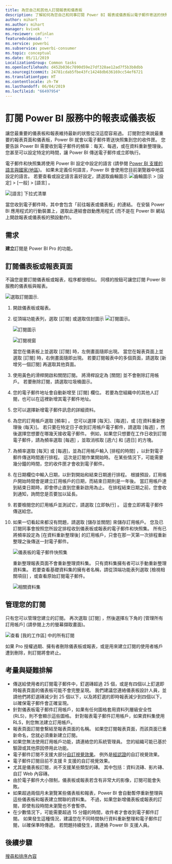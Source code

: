 ```yaml
---
title: 為您自己和其他人訂閱報表和儀表板
description: 了解如何為您自己和同事訂閱 Power BI 報表或儀表板以電子郵件寄送的快照集。
author: mihart
ms.author: mihart
manager: kvivek
ms.reviewer: cmfinlan
featuredvideoid: ''
ms.service: powerbi
ms.subservice: powerbi-consumer
ms.topic: conceptual
ms.date: 05/11/2019
LocalizationGroup: Common tasks
ms.openlocfilehash: d452b036c7890d59e27df328ae12ad7f5b3b8dbb
ms.sourcegitcommit: 24781cdab5fbe43fc14248db636169cc54ef6721
ms.translationtype: HT
ms.contentlocale: zh-TW
ms.lasthandoff: 06/04/2019
ms.locfileid: "66497954"
---
```

# <a name="subscribe-to-a-report-or-dashboard-in-power-bi-service"></a>訂閱 Power BI 服務中的報表或儀表板 
讓您最重要的儀表板和報表維持最新的狀態從沒這麼容易過。 訂閱對您來說最重要的報表頁面和儀表板，Power BI 就會以電子郵件寄送快照集到您的收件匣。 您要告訴 Power BI 需要收到電子郵件的頻率︰每天、每週，或在資料重新整理後。 您甚至可以設定特定的時間，讓 Power BI 傳送電子郵件或立即執行。  

電子郵件和快照集將使用 Power BI 設定中設定的語言 (請參閱 [Power BI 支援的語言與國家/地區](../supported-languages-countries-regions.md))。 如果未定義任何語言，Power BI 會使用您目前瀏覽器中地區設定的語言。 若要查看或設定語言喜好設定，請選取齒輪圖示 ![齒輪圖示](./media/end-user-subscribe/power-bi-settings-icon.png) > [設定] > [一般] > [語言]  。 

![[語言] 下拉式清單](./media/end-user-subscribe/power-bi-language.png)

當您收到電子郵件時，其中會包含「前往報表或儀表板」的連結。 在安裝 Power BI 應用程式的行動裝置上，選取此連結會啟動應用程式 (而不是在 Power BI 網站上開啟報表或儀表板的預設動作)。


## <a name="requirements"></a>需求
**建立**訂閱是 Power BI Pro 的功能。   

## <a name="subscribe-to-a-dashboard-or-a-report-page"></a>訂閱儀表板或報表頁面
不論您是要訂閱儀表板或報表，程序都很相似。 同樣的按鈕可讓您訂閱 Power BI 服務的儀表板與報表。
 
![選取訂閱圖示](./media/end-user-subscribe/power-bi-subscribe-orientation.png).

1. 開啟儀表板或報表。
2. 從頂端功能表列，選取 [訂閱]  或選取信封圖示 ![訂閱圖示](./media/end-user-subscribe/power-bi-icon-envelope.png)。
   
   ![訂閱圖示](./media/end-user-subscribe/power-bi-subscribe-icon.png)

   ![訂閱視窗](./media/end-user-subscribe/power-bi-emails-newer.png)
    
    當您在儀表板上並選取 [訂閱]  時，左側畫面隨即出現。 當您在報表頁面上並選取 [訂閱]  時，右側畫面隨即出現。 若要訂閱報表中的多個頁面，請選取 [新增另一個訂閱]  再選取其他頁面。 

4. 使用黃色的滑桿開啟和關閉訂閱。  將滑桿設定為 [關閉] 並不會刪除訂用帳戶。 若要刪除訂閱，請選取垃圾桶圖示。

4. 您的電子郵件地址會自動新增至 [訂閱]  欄位。 若要為您組織中的其他人訂閱，也可以在這裡新增其電子郵件地址。 

5. 您可以選擇新增電子郵件訊息的詳細資料。 

5. 為您的訂用帳戶選取 [頻率]  。  您可以選擇 [每天]、[每週]，或 [在資料重新整理後 (每天)]。  若只要在特定日子收到訂用帳戶電子郵件，請選取 [每週]  ，然後選擇您想要在哪幾天接收電子郵件。  例如，如果您只想要在工作日收到訂閱電子郵件，請為頻率選取 [每週]  ，並取消核取 [週六] 和 [週日] 的方塊。   

6. 為頻率選取 [每天] 或 [每週]，並為訂用帳戶輸入 [排程的時間]   ，以針對電子郵件傳送時間進行排程。  這次是訂閱作業開始時。 在某些情況下，可能需要幾分鐘的時間，您的收件匣才會收到電子郵件。    

7. 在日期欄位中輸入日期，以針對開始和結束日期進行排程。 根據預設，訂用帳戶開始時間會是建立訂用帳戶的日期，而結束日期則是一年後。 當訂用帳戶達到結束日期時，即會停止直到您重新啟用為止。  在排程結束日期之前，您會收到通知，詢問您是否要加以延長。     

8. 若要檢閱您的訂用帳戶並測試它，請選取 [立即執行]  。  這會立即將電子郵件傳送給您。 

8. 如果一切看起來都沒有問題，請選取 [儲存並關閉]  來儲存訂用帳戶。 您及已訂閱同事會按照您所設定排程收到儀表板或報表的電子郵件和快照集。 所有已將頻率設定為 [在資料重新整理後]  的訂用帳戶，只會在那一天第一次排程重新整理之後傳送一封電子郵件。
   
   ![儀表板的電子郵件快照集](media/end-user-subscribe/power-bi-subscribe-email.png)
   
    重新整理報表頁面不會重新整理資料集。 只有資料集擁有者可以手動重新整理資料集。 若要查看基礎資料集的擁有者名稱，請從頂端功能表列選取 [檢視相關項目]  ，或查看原始訂閱電子郵件。
   
    ![相關資料集](./media/end-user-subscribe/power-bi-view-related-screen.png)


## <a name="manage-your-subscriptions"></a>管理您的訂閱
只有您可以管理您建立的訂閱。 再次選取 [訂閱]  ，然後選擇左下角的 [管理所有訂用帳戶]  (請參閱上方的螢幕擷取畫面)。 

![查看 [我的工作區] 中的所有訂閱](./media/end-user-subscribe/power-bi-manage.png)

如果 Pro 授權過期、擁有者刪除儀表板或報表，或是用來建立訂閱的使用者帳戶遭到刪除，則訂閱將會終止。

## <a name="considerations-and-troubleshooting"></a>考量與疑難排解
* 傳送給使用者的訂閱電子郵件中，釘選磚超過 25 個，或是有四個以上釘選即時報表頁面的儀表板可能不會完整呈現。 我們建議您連絡儀表板設計人員，並請他們將釘選磚減少到 25 個以下，以及將釘選的即時報表減少到四個以下，以確保電子郵件會正確呈現。  
* 針對儀表板電子郵件訂用帳戶，如果有任何圖格套用資料列層級安全性 (RLS)，則不會顯示這些圖格。  針對報表電子郵件訂用帳戶，如果資料集使用 RLS，則您無法建立訂用帳戶。
* 報表頁面訂閱會繫結至報表頁面的名稱。 如果您訂閱報表頁面，而該頁面已重新命名，您就必須重新建立訂閱。
* 如果您無法使用訂用帳戶功能，請連絡您的系統管理員。 您的組織可能已基於驗證或其他原因停用此功能。  
* 電子郵件訂閱不支援大部分[自訂視覺效果](../power-bi-custom-visuals.md)。  例外是[經認證](../power-bi-custom-visuals-certified.md)的自訂視覺效果。  
* 電子郵件訂閱目前不支援 R 支援的自訂視覺效果。  
* 尤其是儀表板訂閱，尚不支援某些類型的磚。  其中包括：資料流磚、影片磚、自訂 Web 內容磚。     
* 由於電子郵件大小限制，儀表板或報表若含有非常大的影像，訂閱可能會失敗。    
* 如果超過兩個月未瀏覽某些儀表板和報表，Power BI 會自動暫停重新整理與這些儀表板和報表建立關聯的資料集。  不過，如果您新增儀表板或報表的訂閱，即使有段時間未瀏覽也不會暫停。
* 在少數情況下，可能需要超過 15 分鐘的時間，收件者才會收到電子郵件訂閱。  如果發生這種情況，建議您在不同時間執行資料重新整理和電子郵件訂閱，以確保準時傳遞。  若問題持續發生，請連絡 Power BI 支援人員。

## <a name="next-steps"></a>後續步驟

[搜尋和排序內容](end-user-search-sort.md)
